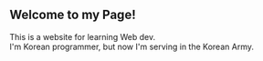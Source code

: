 ## Welcome to my Page!

This is a website for learning Web dev.<br>
I'm Korean programmer, but now I'm serving in the Korean Army.

